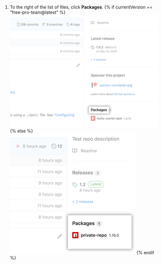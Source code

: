 1. To the right of the list of files, click **Packages**.
  {% if currentVersion == "free-pro-team@latest" %}
  ![概要ページのパッケージリンク](/assets/images/help/package-registry/packages-link.png)
  {% else %}
  ![概要ページのパッケージリンク](/assets/images/help/package-registry/packages-from-repo.png)
  {% endif %}
